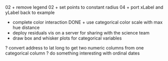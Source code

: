 02 + remove legend
02 + set points to constant radius
04 + port xLabel and yLabel back to example

+ complete color interaction
DONE + use categorical color scale with max hue distance
+ deploy residuals vis on a server for sharing with the science team
+ draw box and whisker plots for categorical variables


? convert address to lat long to get two numeric columns from one categorical column
? do something interesting with ordinal dates